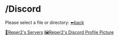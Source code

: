 # /Discord
Please select a file or directory:
[⬅back](https://reper2.github.io/Downloadable-Files/)

[📁Reper2's Servers](https://github.com/Reper2/Downloadable-Files/blob/master/md/Discord/guilds/guilds)
[🖼Reper2's Discord Profile Picture](https://reper2.github.io/Downloadable-Files/Discord/Reper2_discordPfp_001.png)

